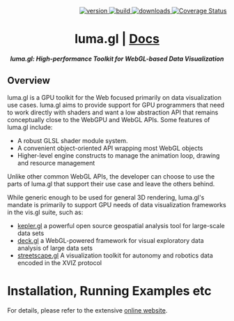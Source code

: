 <p align="right">
  <a href="https://npmjs.org/package/@luma.gl/core">
    <img src="https://img.shields.io/npm/v/@luma.gl/core.svg?style=flat-square" alt="version" />
  </a>
  <a href="https://github.com/visgl/luma.gl/actions?query=workflow%3Atest+branch%3Amaster">
    <img src="https://github.com/visgl/luma.gl/workflows/test/badge.svg?branch=master" alt="build" />
  </a>
  <a href="https://npmjs.org/package/@luma.gl.core">
    <img src="https://img.shields.io/npm/dm/@luma.gl/core.svg?style=flat-square" alt="downloads" />
  </a>
  <a href='https://coveralls.io/github/visgl/luma.gl?branch=master'>
    <img src='https://img.shields.io/coveralls/visgl/luma.gl.svg?style=flat-square' alt='Coverage Status' />
  </a>
</p>

<h1 align="center">luma.gl | <a href="https://luma.gl">Docs</a></h1>

<h5 align="center">luma.gl: High-performance Toolkit for WebGL-based Data Visualization</h5>

## Overview

luma.gl is a GPU toolkit for the Web focused primarily on data visualization use cases. luma.gl aims to provide support for GPU programmers that need to work directly with shaders and want a low abstraction API that remains conceptually close to the WebGPU and WebGL APIs. Some features of luma.gl include:

- A robust GLSL shader module system.
- A convenient object-oriented API wrapping most WebGL objects
- Higher-level engine constructs to manage the animation loop, drawing and resource management

Unlike other common WebGL APIs, the developer can choose to use the parts of luma.gl that support their use case and leave the others behind.

While generic enough to be used for general 3D rendering, luma.gl's mandate is primarily to support GPU needs of data visualization frameworks in the vis.gl suite, such as:

- [kepler.gl](https://github.com/keplergl/kepler.gl) a powerful open source geospatial analysis tool for large-scale data sets
- [deck.gl](https://github.com/visgl/deck.gl) a WebGL-powered framework for visual exploratory data analysis of large data sets
- [streetscape.gl](https://github.com/uber/streetscape.gl) A visualization toolkit for autonomy and robotics data encoded in the XVIZ protocol

# Installation, Running Examples etc

For details, please refer to the extensive [online website](https://luma.gl).
